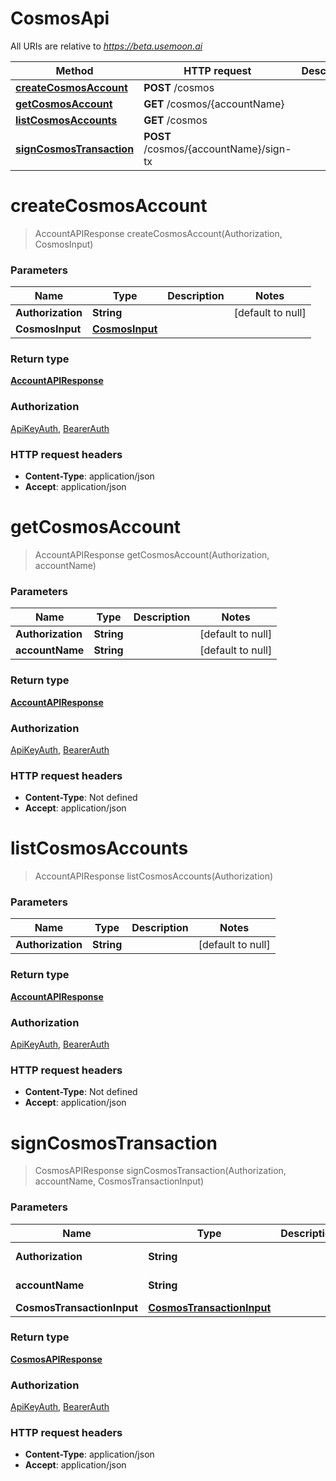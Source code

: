# CosmosApi

All URIs are relative to *https://beta.usemoon.ai*

| Method | HTTP request | Description |
|------------- | ------------- | -------------|
| [**createCosmosAccount**](CosmosApi.md#createCosmosAccount) | **POST** /cosmos |  |
| [**getCosmosAccount**](CosmosApi.md#getCosmosAccount) | **GET** /cosmos/{accountName} |  |
| [**listCosmosAccounts**](CosmosApi.md#listCosmosAccounts) | **GET** /cosmos |  |
| [**signCosmosTransaction**](CosmosApi.md#signCosmosTransaction) | **POST** /cosmos/{accountName}/sign-tx |  |


<a name="createCosmosAccount"></a>
# **createCosmosAccount**
> AccountAPIResponse createCosmosAccount(Authorization, CosmosInput)



### Parameters

|Name | Type | Description  | Notes |
|------------- | ------------- | ------------- | -------------|
| **Authorization** | **String**|  | [default to null] |
| **CosmosInput** | [**CosmosInput**](../Models/CosmosInput.md)|  | |

### Return type

[**AccountAPIResponse**](../Models/AccountAPIResponse.md)

### Authorization

[ApiKeyAuth](../README.md#ApiKeyAuth), [BearerAuth](../README.md#BearerAuth)

### HTTP request headers

- **Content-Type**: application/json
- **Accept**: application/json

<a name="getCosmosAccount"></a>
# **getCosmosAccount**
> AccountAPIResponse getCosmosAccount(Authorization, accountName)



### Parameters

|Name | Type | Description  | Notes |
|------------- | ------------- | ------------- | -------------|
| **Authorization** | **String**|  | [default to null] |
| **accountName** | **String**|  | [default to null] |

### Return type

[**AccountAPIResponse**](../Models/AccountAPIResponse.md)

### Authorization

[ApiKeyAuth](../README.md#ApiKeyAuth), [BearerAuth](../README.md#BearerAuth)

### HTTP request headers

- **Content-Type**: Not defined
- **Accept**: application/json

<a name="listCosmosAccounts"></a>
# **listCosmosAccounts**
> AccountAPIResponse listCosmosAccounts(Authorization)



### Parameters

|Name | Type | Description  | Notes |
|------------- | ------------- | ------------- | -------------|
| **Authorization** | **String**|  | [default to null] |

### Return type

[**AccountAPIResponse**](../Models/AccountAPIResponse.md)

### Authorization

[ApiKeyAuth](../README.md#ApiKeyAuth), [BearerAuth](../README.md#BearerAuth)

### HTTP request headers

- **Content-Type**: Not defined
- **Accept**: application/json

<a name="signCosmosTransaction"></a>
# **signCosmosTransaction**
> CosmosAPIResponse signCosmosTransaction(Authorization, accountName, CosmosTransactionInput)



### Parameters

|Name | Type | Description  | Notes |
|------------- | ------------- | ------------- | -------------|
| **Authorization** | **String**|  | [default to null] |
| **accountName** | **String**|  | [default to null] |
| **CosmosTransactionInput** | [**CosmosTransactionInput**](../Models/CosmosTransactionInput.md)|  | |

### Return type

[**CosmosAPIResponse**](../Models/CosmosAPIResponse.md)

### Authorization

[ApiKeyAuth](../README.md#ApiKeyAuth), [BearerAuth](../README.md#BearerAuth)

### HTTP request headers

- **Content-Type**: application/json
- **Accept**: application/json

